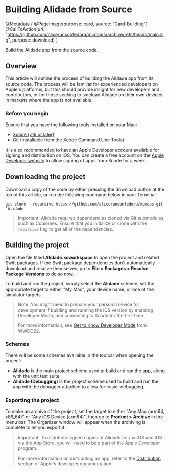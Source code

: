 # Building Alidade from Source

@Metadata {
    @PageImage(purpose: card, source: "Card-Building")
    @CallToAction(url: "https://github.com/alicerunsonfedora/mcmaps/archive/refs/heads/main.zip", purpose: download)
}

Build the Alidade app from the source code.

## Overview

This article will outline the process of building the Alidade app from
its source code. The process will be familiar for experienced developers
on Apple's platforms, but this should provide insight for new developers
and contributors, or for those seeking to sideload Alidade on their own
devices in markets where the app is not available.


### Before you begin

Ensure that you have the following tools installed on your Mac:

- [Xcode (v16 or later)](https://developer.apple.com/xcode/)
- Git (Installable from the Xcode Command Line Tools)

It is also recommended to have an Apple Developer account available for
signing and distribution on iOS. You can create a free account on the
[Apple Developer website](https://developer.apple.com) to allow signing of
apps from Xcode for a week.

## Downloading the project

Download a copy of the code by either pressing the download button at the
top of this article, or run the following command below in your Terminal:

```
git clone --recursive https://github.com/alicerunsonfedora/mcmaps.git 'Alidade'
```

> Important: Alidade requires dependencies cloned via Git submodules, such
> as Cubiomes. Ensure that you initialize or clone with the `--recursive`
> flag to get all of the dependencies.

## Building the project

Open the file titled **Alidade.xcworkspace** to open the project and
related Swift packages. If the Swift package dependencies don't
automatically download and resolve themselves, go to
**File > Packages > Resolve Package Versions** to do so now.

To build and run the project, simply select the **Alidade** scheme, set
the appropriate target to either "My Mac", your device name, or one of the
simulator targets.

> Note: You might need to prepare your personal device for development if
> building and running the iOS version by enabling Developer Mode, and
> connecting to Xcode for the first time.
>
> For more information, see 
> [Get to Know Developer Mode](https://developer.apple.com/videos/play/wwdc2022/110344/)
> from WWDC22.

### Schemes

There will be some schemes available in the toolbar when opening the
project:

- **Alidade** is the main project scheme used to build and run the app,
  along with the unit test suite.
- **Alidade (Debugging)** is the project scheme used to build and run the
  app with the debugger attached to allow for easier debugging.

### Exporting the project

To make an archive of the project, set the target to either
"Any Mac (arm64, x86_64)" or "Any iOS Device (arm64)", then go to
**Product > Archive** in the menu bar. The Organizer window will appear
when the archiving is complete to let you export it.

> Important: To distribute signed copies of Alidade for macOS and iOS via
> the App Store, you will need to be a part of the Apple Developer
> program.
>
> For more information on distributing an app, refer to the
> [Distribution](https://developer.apple.com/documentation/xcode/distribution)
> section of Apple's developer documentation.
